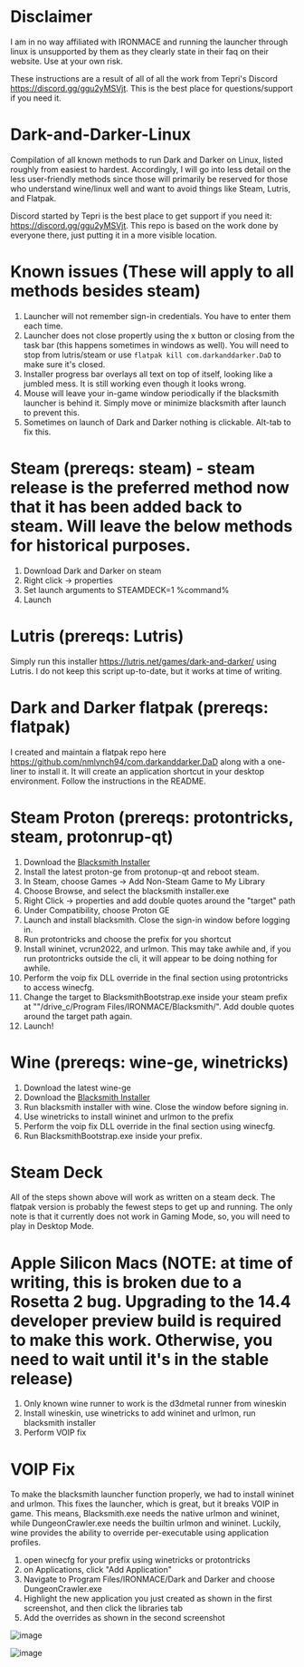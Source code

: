 # Disclaimer
I am in no way affiliated with IRONMACE and running the launcher through linux is unsupported by them as they clearly state in their faq on their website. Use at your own risk.

These instructions are a result of all of all the work from Tepri's Discord https://discord.gg/ggu2yMSVjt. This is the best place for questions/support if you need it.

# Dark-and-Darker-Linux
Compilation of all known methods to run Dark and Darker on Linux, listed roughly from easiest to hardest. Accordingly, I will go into less detail on the less user-friendly methods since those will primarily be reserved for those who understand wine/linux well and want to avoid things like Steam, Lutris, and Flatpak.

Discord started by Tepri is the best place to get support if you need it: https://discord.gg/ggu2yMSVjt. This repo is based on the work done by everyone there, just putting it in a more visible location.

# Known issues (These will apply to all methods besides steam)
1. Launcher will not remember sign-in credentials. You have to enter them each time.
2. Launcher does not close propertly using the x button or closing from the task bar (this happens sometimes in windows as well). You will need to stop from lutris/steam or use `flatpak kill com.darkanddarker.DaD` to make sure it's closed.
3. Installer progress bar overlays all text on top of itself, looking like a jumbled mess. It is still working even though it looks wrong.
4. Mouse will leave your in-game window periodically if the blacksmith launcher is behind it. Simply move or minimize blacksmith after launch to prevent this.
5. Sometimes on launch of Dark and Darker nothing is clickable. Alt-tab to fix this.

# Steam (prereqs: steam) - steam release is the preferred method now that it has been added back to steam. Will leave the below methods for historical purposes.
1. Download Dark and Darker on steam
2. Right click -> properties
3. Set launch arguments to STEAMDECK=1 %command%
4. Launch

# Lutris (prereqs: Lutris)
Simply run this installer https://lutris.net/games/dark-and-darker/ using Lutris. I do not keep this script up-to-date, but it works at time of writing.

# Dark and Darker flatpak (prereqs: flatpak)
I created and maintain a flatpak repo here https://github.com/nmlynch94/com.darkanddarker.DaD along with a one-liner to install it. It will create an application shortcut in your desktop environment. Follow the instructions in the README.

# Steam Proton (prereqs: protontricks, steam, protonrup-qt)
1. Download the [Blacksmith Installer](https://www.darkanddarker.com/)
2. Install the latest proton-ge from protonup-qt and reboot steam.
3. In Steam, choose Games -> Add Non-Steam Game to My Library
4. Choose Browse, and select the blacksmith installer.exe
5. Right Click -> properties and add double quotes around the "target" path
6. Under Compatibility, choose Proton GE
7. Launch and install blacksmith. Close the sign-in window before logging in.
8. Run protontricks and choose the prefix for you shortcut
9. Install wininet, vcrun2022, and urlmon. This may take awhile and, if you run protontricks outside the cli, it will appear to be doing nothing for awhile.
10. Perform the voip fix DLL override in the final section using protontricks to access winecfg.
11. Change the target to BlacksmithBootstrap.exe inside your steam prefix at "<prefix>"/drive_c/Program Files/IRONMACE/Blacksmith/". Add double quotes around the target path again.
12. Launch!

# Wine (prereqs: wine-ge, winetricks)
1. Download the latest wine-ge
2. Download the [Blacksmith Installer](https://www.darkanddarker.com/)
3. Run blacksmith installer with wine. Close the window before signing in.
4. Use winetricks to install wininet and urlmon to the prefix
9. Perform the voip fix DLL override in the final section using winecfg.
10. Run BlacksmithBootstrap.exe inside your prefix.

# Steam Deck
All of the steps shown above will work as written on a steam deck. The flatpak version is probably the fewest steps to get up and running. The only note is that it currently does not work in Gaming Mode, so, you will need to play in Desktop Mode.

# Apple Silicon Macs (NOTE: at time of writing, this is broken due to a Rosetta 2 bug. Upgrading to the 14.4 developer preview build is required to make this work. Otherwise, you need to wait until it's in the stable release)
1. Only known wine runner to work is the d3dmetal runner from wineskin
2. Install wineskin, use winetricks to add wininet and urlmon, run blacksmith installer
3. Perform VOIP fix

# VOIP Fix
To make the blacksmith launcher function properly, we had to install wininet and urlmon. This fixes the launcher, which is great, but it breaks VOIP in game. This means, Blacksmith.exe needs the native urlmon and wininet, while DungeonCrawler.exe needs the builtin urlmon and wininet. Luckily, wine provides the ability to override per-executable using application profiles.

1. open winecfg for your prefix using winetricks or protontricks
2. on Applications, click "Add Application"
3. Navigate to Program Files/IRONMACE/Dark and Darker and choose DungeonCrawler.exe
4. Highlight the new application you just created as shown in the first screenshot, and then click the libraries tab
5. Add the overrides as shown in the second screenshot

![image](https://github.com/nmlynch94/Dark-and-Darker-Linux/assets/40608755/384596b5-047f-4fde-a54b-4c8b3db61857)

![image](https://github.com/nmlynch94/Dark-and-Darker-Linux/assets/40608755/f029353a-9858-43d0-8d42-bfaac9773d7c)
